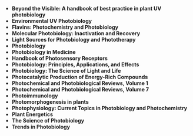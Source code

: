 <ul>
  
 <li><b><a target="_blank" href="https://github.com/manjunath5496/Photobiology-Books/blob/master/pbi(1).pdf" style="text-decoration:none;">Beyond the Visible: A handbook of best practice in plant UV photobiology</a></b></li>
  
<li><b><a target="_blank" href="https://github.com/manjunath5496/Photobiology-Books/blob/master/pbi(2).pdf" style="text-decoration:none;">Environmental UV Photobiology</a></b></li>

<li><b><a target="_blank" href="https://github.com/manjunath5496/Photobiology-Books/blob/master/pbi(3).pdf" style="text-decoration:none;">Flavins: Photochemistry and Photobiology</a></b></li>                         
  <li><b><a target="_blank" href="https://github.com/manjunath5496/Photobiology-Books/blob/master/pbi(4).pdf" style="text-decoration:none;">Molecular Photobiology: Inactivation and Recovery</a></b></li>  
     <li><b><a target="_blank" href="https://github.com/manjunath5496/Photobiology-Books/blob/master/pbi(5).pdf" style="text-decoration:none;">Light Sources for Photobiology and Phototherapy</a></b></li>  
      <li><b><a target="_blank" href="https://github.com/manjunath5496/Photobiology-Books/blob/master/pbi(6).pdf" style="text-decoration:none;">Photobiology</a></b></li>  
  
  <li><b><a target="_blank" href="https://github.com/manjunath5496/Photobiology-Books/blob/master/pbi(7).pdf" style="text-decoration:none;">Photobiology in Medicine </a></b></li>  

<li><b><a target="_blank" href="https://github.com/manjunath5496/Photobiology-Books/blob/master/pbi(8).pdf" style="text-decoration:none;">Handbook of Photosensory Receptors</a></b></li>  

 <li><b><a target="_blank" href="https://github.com/manjunath5496/Photobiology-Books/blob/master/pbi(9).pdf" style="text-decoration:none;">Photobiology: Principles, Applications, and Effects </a></b></li>  

<li><b><a target="_blank" href="https://github.com/manjunath5496/Photobiology-Books/blob/master/pbi(10).pdf" style="text-decoration:none;"> Photobiology: The Science of Light and Life </a></b></li>  

 <li><b><a target="_blank" href="https://github.com/manjunath5496/Photobiology-Books/blob/master/pbi(11).pdf" style="text-decoration:none;">Photocatalytic Production of Energy-Rich Compounds</a></b></li>
  
<li><b><a target="_blank" href="https://github.com/manjunath5496/Photobiology-Books/blob/master/pbi(12).pdf" style="text-decoration:none;">Photochemical and Photobiological Reviews, Volume 1</a></b></li>

<li><b><a target="_blank" href="https://github.com/manjunath5496/Photobiology-Books/blob/master/pbi(13).pdf" style="text-decoration:none;">Photochemical and Photobiological Reviews, Volume 7</a></b></li>                         
  <li><b><a target="_blank" href="https://github.com/manjunath5496/Photobiology-Books/blob/master/pbi(14).pdf" style="text-decoration:none;">Photoimmunology</a></b></li>  
     <li><b><a target="_blank" href="https://github.com/manjunath5496/Photobiology-Books/blob/master/pbi(15).rar" style="text-decoration:none;">Photomorphogenesis in plants</a></b></li>  
      <li><b><a target="_blank" href="https://github.com/manjunath5496/Photobiology-Books/blob/master/pbi(16).pdf" style="text-decoration:none;">Photophysiology: Current Topics in Photobiology and Photochemistry</a></b></li>  
  
  <li><b><a target="_blank" href="https://github.com/manjunath5496/Photobiology-Books/blob/master/pbi(17).pdf" style="text-decoration:none;">Plant Energetics</a></b></li>  

<li><b><a target="_blank" href="https://github.com/manjunath5496/Photobiology-Books/blob/master/pbi(18).rar" style="text-decoration:none;">The Science of Photobiology</a></b></li>  

 <li><b><a target="_blank" href="https://github.com/manjunath5496/Photobiology-Books/blob/master/pbi(19).pdf" style="text-decoration:none;">Trends in Photobiology</a></b></li>  





</ul>
